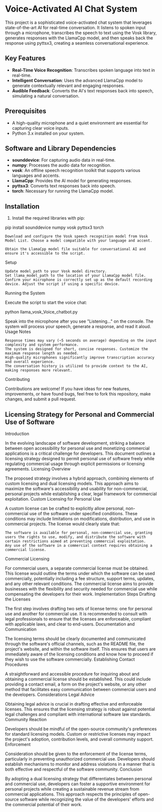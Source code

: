 # Voice-Activated AI Chat System

This project is a sophisticated voice-activated chat system that leverages state-of-the-art AI for real-time conversation. It listens to spoken input through a microphone, transcribes the speech to text using the Vosk library, generates responses with the LlamaCpp model, and then speaks back the response using pyttsx3, creating a seamless conversational experience.

## Key Features

- **Real-Time Voice Recognition**: Transcribes spoken language into text in real-time.
- **Intelligent Conversation**: Uses the advanced LlamaCpp model to generate contextually relevant and engaging responses.
- **Audible Feedback**: Converts the AI's text responses back into speech, simulating a natural conversation.

## Prerequisites

- A high-quality microphone and a quiet environment are essential for capturing clear voice inputs.
- Python 3.x installed on your system.

## Software and Library Dependencies

- **sounddevice**: For capturing audio data in real-time.
- **numpy**: Processes the audio data for recognition.
- **vosk**: An offline speech recognition toolkit that supports various languages and accents.
- **LlamaCpp**: Provides the AI model for generating responses.
- **pyttsx3**: Converts text responses back into speech.
- **torch**: Necessary for running the LlamaCpp model.

## Installation

1. Install the required libraries with pip:


pip install sounddevice numpy vosk pyttsx3 torch


    Download and configure the Vosk speech recognition model from Vosk Model List. Choose a model compatible with your language and accent.

    Obtain the LlamaCpp model file suitable for conversational AI and ensure it's accessible to the script.

Setup

    Update model_path to your Vosk model directory.
    Set llama_model_path to the location of your LlamaCpp model file.
    Confirm your microphone is correctly set up as the default recording device. Adjust the script if using a specific device.

Running the System

Execute the script to start the voice chat:

python llama_vosk_Voice_chatbot.py

Speak into the microphone after you see "Listening..." on the console. The system will process your speech, generate a response, and read it aloud.
Usage Notes

    Response times may vary (~5 seconds on average) depending on the input complexity and system performance.
    The system is designed for short, concise responses. Customize the maximum response length as needed.
    High-quality microphones significantly improve transcription accuracy and overall experience.
    The conversation history is utilized to provide context to the AI, making responses more relevant.

Contributing

Contributions are welcome! If you have ideas for new features, improvements, or have found bugs, feel free to fork this repository, make changes, and submit a pull request.


## Licensing Strategy for Personal and Commercial Use of Software
Introduction

In the evolving landscape of software development, striking a balance between open accessibility for personal use and monetizing commercial applications is a critical challenge for developers. This document outlines a licensing strategy designed to permit personal use of software freely while regulating commercial usage through explicit permissions or licensing agreements.
Licensing Overview

The proposed strategy involves a hybrid approach, combining elements of custom licensing and dual licensing models. This approach aims to maximize the software's accessibility and usability for non-commercial, personal projects while establishing a clear, legal framework for commercial exploitation.
Custom Licensing for Personal Use

A custom license can be crafted to explicitly allow personal, non-commercial use of the software under specified conditions. These conditions may include limitations on modifications, distribution, and use in commercial projects. The license would clearly state that:

    The software is available for personal, non-commercial use, granting users the rights to use, modify, and distribute the software with certain restrictions aimed at preventing commercial exploitation.
    Any use of the software in a commercial context requires obtaining a commercial license.

Commercial Licensing

For commercial users, a separate commercial license must be obtained. This license would outline the terms under which the software can be used commercially, potentially including a fee structure, support terms, updates, and any other relevant conditions. The commercial license aims to provide businesses with the flexibility and security needed for commercial use while compensating the developers for their work.
Implementation Steps
Drafting the Licenses

The first step involves drafting two sets of license terms: one for personal use and another for commercial use. It is recommended to consult with legal professionals to ensure that the licenses are enforceable, compliant with applicable laws, and clear to end-users.
Documentation and Communication

The licensing terms should be clearly documented and communicated through the software's official channels, such as the README file, the project's website, and within the software itself. This ensures that users are immediately aware of the licensing conditions and know how to proceed if they wish to use the software commercially.
Establishing Contact Procedures

A straightforward and accessible procedure for inquiring about and obtaining a commercial license should be established. This could include providing a contact email, a form on the project's website, or any other method that facilitates easy communication between commercial users and the developers.
Considerations
Legal Advice

Obtaining legal advice is crucial in drafting effective and enforceable licenses. This ensures that the licensing strategy is robust against potential legal challenges and compliant with international software law standards.
Community Reaction

Developers should be mindful of the open-source community's preferences for standard licensing models. Custom or restrictive licenses may impact the project's adoption, contribution levels, and overall community support.
Enforcement

Consideration should be given to the enforcement of the license terms, particularly in preventing unauthorized commercial use. Developers should establish mechanisms to monitor and address violations in a manner that is both effective and respectful of the software community.
Conclusion

By adopting a dual licensing strategy that differentiates between personal and commercial use, developers can foster a supportive environment for personal projects while creating a sustainable revenue stream from commercial applications. This approach respects the principles of open-source software while recognizing the value of the developers' efforts and the commercial potential of their work.
